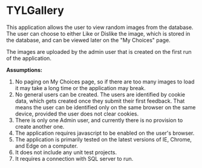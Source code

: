 # TYLGallery

This application allows the user to view random images from the database.
The user can choose to either Like or Dislike the image, which is stored in the database, and can be viewed later on the "My Choices" page.

The images are uploaded by the admin user that is created on the first run of the application.

<b>Assumptions:</b>
1. No paging on My Choices page, so if there are too many images to load it may take a long time or the application may break.
2. No general users can be created. The users are identified by cookie data, which gets created once they submit their first feedback. That means the user can be identified only on the same browser on the same device, provided the user does not clear cookies.
3. There is only one Admin user, and currently there is no provision to create another one.
4. The application requires javascript to be enabled on the user's browser.
5. The application is primarily tested on the latest versions of IE, Chrome, and Edge on a computer.
6. It does not include any unit test projects.
7. It requires a connection with SQL server to run.
